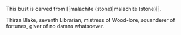This bust is carved from [[malachite (stone)|malachite (stone)]].

Thirza Blake, seventh Librarian, mistress of Wood-lore, squanderer of fortunes, giver of no damns whatsoever.